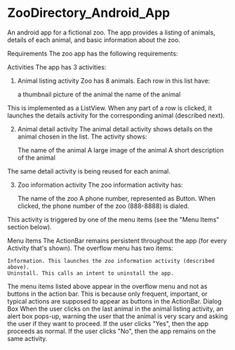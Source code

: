 # ZooDirectory_Android_App
An android app for a fictional zoo. The app provides a listing of animals, details of each animal, and basic information about the zoo.

Requirements
The zoo app has the following requirements:

Activities
The app has 3 activities:

1. Animal listing activity
 Zoo has 8 animals. Each row in this list have:

    a thumbnail picture of the animal
    the name of the animal

This is implemented as a ListView. When any part of a row is clicked, it launches the details activity for the corresponding animal (described next).

2. Animal detail activity
The animal detail activity shows details on the animal chosen in the list. The activity shows:

    The name of the animal
    A large image of the animal
    A short description of the animal

The same detail activity is being reused for each animal.

3. Zoo information activity
The zoo information activity has:

    The name of the zoo
    A phone number, represented as Button. When clicked, the phone number of the zoo (888-8888) is dialed. 

This activity is triggered by one of the menu items (see the "Menu Items" section below).

Menu Items
The ActionBar remains persistent throughout the app (for every Activity that's shown). The overflow menu has two items:

    Information. This launches the zoo information activity (described above).
    Uninstall. This calls an intent to uninstall the app. 

The menu items listed above appear in the overflow menu and not as buttons in the action bar. This is because only frequent, important, or typical actions are supposed to appear as buttons in the ActionBar.
Dialog Box
When the user clicks on the last animal in the animal listing activity, an alert box pops-up, warning the user that the animal is very scary and asking the user if they want to proceed. If the user clicks "Yes", then the app proceeds as normal. If the user clicks "No", then the app remains on the same activity.
